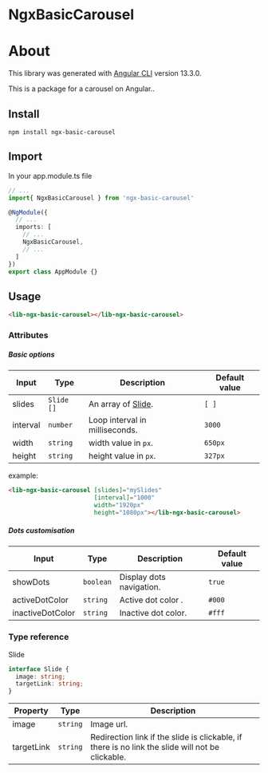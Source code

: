 # NgxBasicCarousel

# About



This library was generated with [Angular CLI](https://github.com/angular/angular-cli) version 13.3.0.

This is a package for a carousel on Angular..

## Install

`npm install ngx-basic-carousel`

## Import

In your app.module.ts file

```ts
// ...
import{ NgxBasicCarousel } from 'ngx-basic-carousel'

@NgModule({
  // ...
  imports: [
    // ...
    NgxBasicCarousel,
    // ...
  ]
})
export class AppModule {}
```

## Usage

```html
<lib-ngx-basic-carousel></lib-ngx-basic-carousel>
```

### Attributes



##### Basic options

| Input    | Type       | Description                      | Default value |
| -------- | ---------- | -------------------------------- | ------------- |
| slides   | `Slide []` | An array of [Slide](#slideType). | `[ ]`         |
| interval | `number`   | Loop interval in milliseconds.   | `3000`        |
| width    | `string`   | width value in `px`.             | `650px`       |
| height   | `string`   | height value in `px`.            | `327px`       |

example:

```html
<lib-ngx-basic-carousel [slides]="mySlides"
                        [interval]="1000"
                        width="1920px"
                        height="1080px"></lib-ngx-basic-carousel>
```



##### Dots customisation

| Input            | Type      | Description              | Default value |
| ---------------- | --------- | ------------------------ | ------------- |
| showDots         | `boolean` | Display dots navigation. | `true`        |
| activeDotColor   | `string`  | Active dot color .       | `#000`        |
| inactiveDotColor | `string`  | Inactive dot color.      | `#fff`        |



### Type reference

<a name="slideType">Slide</a>

```ts
interface Slide {
  image: string;
  targetLink: string;
}
```

| Property   | Type     | Description                                                                                      |
| ---------- | -------- | ------------------------------------------------------------------------------------------------ |
| image      | `string` | Image url.                                                                                       |
| targetLink | `string` | Redirection link if the slide is clickable, if there is no link the slide will not be clickable. |
